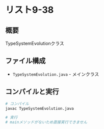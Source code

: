 # リスト9-38

## 概要
TypeSystemEvolutionクラス

## ファイル構成
- `TypeSystemEvolution.java` - メインクラス

## コンパイルと実行
```bash
# コンパイル
javac TypeSystemEvolution.java

# 実行
# mainメソッドがないため直接実行できません
```

